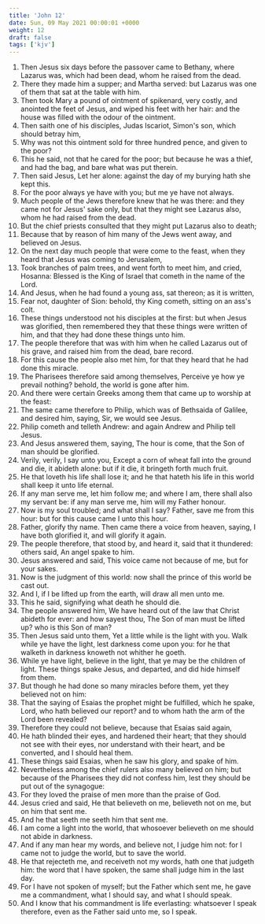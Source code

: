 ```yaml
---
title: 'John 12'
date: Sun, 09 May 2021 00:00:01 +0000
weight: 12
draft: false
tags: ['kjv'] 
---
```


1. Then Jesus six days before the passover came to Bethany, where Lazarus was, which had been dead, whom he raised from the dead.
2. There they made him a supper; and Martha served: but Lazarus was one of them that sat at the table with him.
3. Then took Mary a pound of ointment of spikenard, very costly, and anointed the feet of Jesus, and wiped his feet with her hair: and the house was filled with the odour of the ointment.
4. Then saith one of his disciples, Judas Iscariot, Simon's son, which should betray him,
5. Why was not this ointment sold for three hundred pence, and given to the poor?
6. This he said, not that he cared for the poor; but because he was a thief, and had the bag, and bare what was put therein.
7. Then said Jesus, Let her alone: against the day of my burying hath she kept this.
8. For the poor always ye have with you; but me ye have not always.
9. Much people of the Jews therefore knew that he was there: and they came not for Jesus' sake only, but that they might see Lazarus also, whom he had raised from the dead.
10. But the chief priests consulted that they might put Lazarus also to death;
11. Because that by reason of him many of the Jews went away, and believed on Jesus.
12. On the next day much people that were come to the feast, when they heard that Jesus was coming to Jerusalem,
13. Took branches of palm trees, and went forth to meet him, and cried, Hosanna: Blessed is the King of Israel that cometh in the name of the Lord.
14. And Jesus, when he had found a young ass, sat thereon; as it is written,
15. Fear not, daughter of Sion: behold, thy King cometh, sitting on an ass's colt.
16. These things understood not his disciples at the first: but when Jesus was glorified, then remembered they that these things were written of him, and that they had done these things unto him.
17. The people therefore that was with him when he called Lazarus out of his grave, and raised him from the dead, bare record.
18. For this cause the people also met him, for that they heard that he had done this miracle.
19. The Pharisees therefore said among themselves, Perceive ye how ye prevail nothing? behold, the world is gone after him.
20. And there were certain Greeks among them that came up to worship at the feast:
21. The same came therefore to Philip, which was of Bethsaida of Galilee, and desired him, saying, Sir, we would see Jesus.
22. Philip cometh and telleth Andrew: and again Andrew and Philip tell Jesus.
23. And Jesus answered them, saying, The hour is come, that the Son of man should be glorified.
24. Verily, verily, I say unto you, Except a corn of wheat fall into the ground and die, it abideth alone: but if it die, it bringeth forth much fruit.
25. He that loveth his life shall lose it; and he that hateth his life in this world shall keep it unto life eternal.
26. If any man serve me, let him follow me; and where I am, there shall also my servant be: if any man serve me, him will my Father honour.
27. Now is my soul troubled; and what shall I say? Father, save me from this hour: but for this cause came I unto this hour.
28. Father, glorify thy name. Then came there a voice from heaven, saying, I have both glorified it, and will glorify it again.
29. The people therefore, that stood by, and heard it, said that it thundered: others said, An angel spake to him.
30. Jesus answered and said, This voice came not because of me, but for your sakes.
31. Now is the judgment of this world: now shall the prince of this world be cast out.
32. And I, if I be lifted up from the earth, will draw all men unto me.
33. This he said, signifying what death he should die.
34. The people answered him, We have heard out of the law that Christ abideth for ever: and how sayest thou, The Son of man must be lifted up? who is this Son of man?
35. Then Jesus said unto them, Yet a little while is the light with you. Walk while ye have the light, lest darkness come upon you: for he that walketh in darkness knoweth not whither he goeth.
36. While ye have light, believe in the light, that ye may be the children of light. These things spake Jesus, and departed, and did hide himself from them.
37. But though he had done so many miracles before them, yet they believed not on him:
38. That the saying of Esaias the prophet might be fulfilled, which he spake, Lord, who hath believed our report? and to whom hath the arm of the Lord been revealed?
39. Therefore they could not believe, because that Esaias said again,
40. He hath blinded their eyes, and hardened their heart; that they should not see with their eyes, nor understand with their heart, and be converted, and I should heal them.
41. These things said Esaias, when he saw his glory, and spake of him.
42. Nevertheless among the chief rulers also many believed on him; but because of the Pharisees they did not confess him, lest they should be put out of the synagogue:
43. For they loved the praise of men more than the praise of God.
44. Jesus cried and said, He that believeth on me, believeth not on me, but on him that sent me.
45. And he that seeth me seeth him that sent me.
46. I am come a light into the world, that whosoever believeth on me should not abide in darkness.
47. And if any man hear my words, and believe not, I judge him not: for I came not to judge the world, but to save the world.
48. He that rejecteth me, and receiveth not my words, hath one that judgeth him: the word that I have spoken, the same shall judge him in the last day.
49. For I have not spoken of myself; but the Father which sent me, he gave me a commandment, what I should say, and what I should speak.
50. And I know that his commandment is life everlasting: whatsoever I speak therefore, even as the Father said unto me, so I speak.
